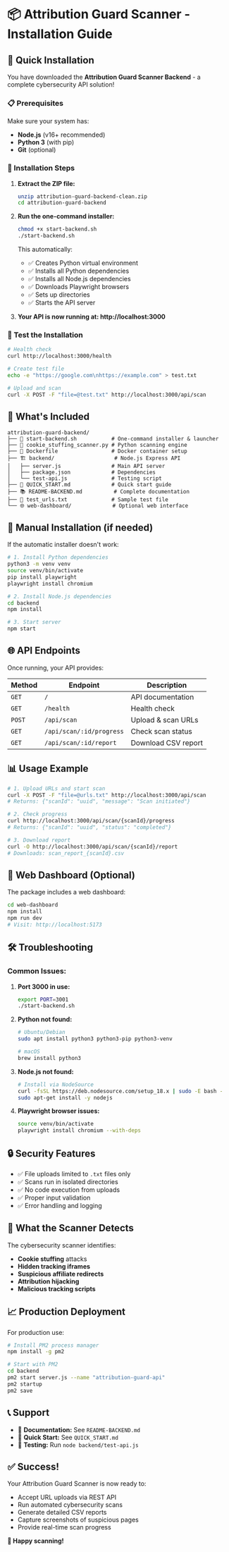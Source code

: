 # 📦 Attribution Guard Scanner - Installation Guide

## 🎯 Quick Installation

You have downloaded the **Attribution Guard Scanner Backend** - a complete cybersecurity API solution!

### 📋 Prerequisites

Make sure your system has:
- **Node.js** (v16+ recommended)
- **Python 3** (with pip)
- **Git** (optional)

### 🚀 Installation Steps

1. **Extract the ZIP file:**
   ```bash
   unzip attribution-guard-backend-clean.zip
   cd attribution-guard-backend
   ```

2. **Run the one-command installer:**
   ```bash
   chmod +x start-backend.sh
   ./start-backend.sh
   ```

   This automatically:
   - ✅ Creates Python virtual environment
   - ✅ Installs all Python dependencies
   - ✅ Installs all Node.js dependencies
   - ✅ Downloads Playwright browsers
   - ✅ Sets up directories
   - ✅ Starts the API server

3. **Your API is now running at: http://localhost:3000**

### 🧪 Test the Installation

```bash
# Health check
curl http://localhost:3000/health

# Create test file
echo -e "https://google.com\nhttps://example.com" > test.txt

# Upload and scan
curl -X POST -F "file=@test.txt" http://localhost:3000/api/scan
```

## 📁 What's Included

```
attribution-guard-backend/
├── 🚀 start-backend.sh           # One-command installer & launcher
├── 🐍 cookie_stuffing_scanner.py # Python scanning engine
├── 🐳 Dockerfile                 # Docker container setup
├── 🏗️ backend/                   # Node.js Express API
│   ├── server.js                # Main API server
│   ├── package.json             # Dependencies
│   └── test-api.js              # Testing script
├── 📖 QUICK_START.md             # Quick start guide
├── 📚 README-BACKEND.md          # Complete documentation
├── 🧪 test_urls.txt              # Sample test file
└── 🌐 web-dashboard/             # Optional web interface
```

## 🔧 Manual Installation (if needed)

If the automatic installer doesn't work:

```bash
# 1. Install Python dependencies
python3 -m venv venv
source venv/bin/activate
pip install playwright
playwright install chromium

# 2. Install Node.js dependencies
cd backend
npm install

# 3. Start server
npm start
```

## 🌐 API Endpoints

Once running, your API provides:

| Method | Endpoint | Description |
|--------|----------|-------------|
| `GET` | `/` | API documentation |
| `GET` | `/health` | Health check |
| `POST` | `/api/scan` | Upload & scan URLs |
| `GET` | `/api/scan/:id/progress` | Check scan status |
| `GET` | `/api/scan/:id/report` | Download CSV report |

## 📊 Usage Example

```bash
# 1. Upload URLs and start scan
curl -X POST -F "file=@urls.txt" http://localhost:3000/api/scan
# Returns: {"scanId": "uuid", "message": "Scan initiated"}

# 2. Check progress
curl http://localhost:3000/api/scan/{scanId}/progress
# Returns: {"scanId": "uuid", "status": "completed"}

# 3. Download report
curl -O http://localhost:3000/api/scan/{scanId}/report
# Downloads: scan_report_{scanId}.csv
```

## 🎨 Web Dashboard (Optional)

The package includes a web dashboard:

```bash
cd web-dashboard
npm install
npm run dev
# Visit: http://localhost:5173
```

## 🛠️ Troubleshooting

### Common Issues:

1. **Port 3000 in use:**
   ```bash
   export PORT=3001
   ./start-backend.sh
   ```

2. **Python not found:**
   ```bash
   # Ubuntu/Debian
   sudo apt install python3 python3-pip python3-venv
   
   # macOS
   brew install python3
   ```

3. **Node.js not found:**
   ```bash
   # Install via NodeSource
   curl -fsSL https://deb.nodesource.com/setup_18.x | sudo -E bash -
   sudo apt-get install -y nodejs
   ```

4. **Playwright browser issues:**
   ```bash
   source venv/bin/activate
   playwright install chromium --with-deps
   ```

## 🔒 Security Features

- ✅ File uploads limited to `.txt` files only
- ✅ Scans run in isolated directories
- ✅ No code execution from uploads
- ✅ Proper input validation
- ✅ Error handling and logging

## 🎯 What the Scanner Detects

The cybersecurity scanner identifies:
- **Cookie stuffing** attacks
- **Hidden tracking iframes**
- **Suspicious affiliate redirects**
- **Attribution hijacking**
- **Malicious tracking scripts**

## 📈 Production Deployment

For production use:

```bash
# Install PM2 process manager
npm install -g pm2

# Start with PM2
cd backend
pm2 start server.js --name "attribution-guard-api"
pm2 startup
pm2 save
```

## 📞 Support

- 📖 **Documentation:** See `README-BACKEND.md`
- 🚀 **Quick Start:** See `QUICK_START.md`
- 🧪 **Testing:** Run `node backend/test-api.js`

## ✅ Success!

Your Attribution Guard Scanner is now ready to:
- Accept URL uploads via REST API
- Run automated cybersecurity scans
- Generate detailed CSV reports
- Capture screenshots of suspicious pages
- Provide real-time scan progress

**🎉 Happy scanning!**